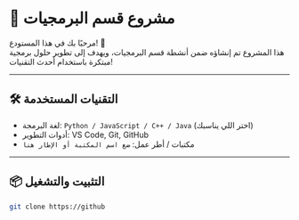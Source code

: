 # 🧠 مشروع قسم البرمجيات

مرحبًا بك في هذا المستودع! 🚀  
هذا المشروع تم إنشاؤه ضمن أنشطة قسم البرمجيات، ويهدف إلى تطوير حلول برمجية مبتكرة باستخدام أحدث التقنيات!

---

## 🛠️ التقنيات المستخدمة

- لغة البرمجة: `Python / JavaScript / C++ / Java`  (اختر اللي يناسبك)
- أدوات التطوير: VS Code, Git, GitHub
- مكتبات / أطر عمل: `ضع اسم المكتبة أو الإطار هنا`

---

## 📦 التثبيت والتشغيل

```bash
git clone https://github

